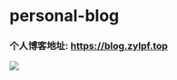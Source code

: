 # personal-blog

### 个人博客地址: https://blog.zylpf.top
![](https://i.loli.net/2019/12/27/B8XlYQuV34k9LoZ.png)
